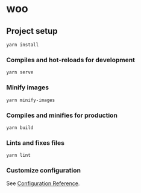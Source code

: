 # woo

## Project setup
```
yarn install
```

### Compiles and hot-reloads for development
```
yarn serve
```

### Minify images
```
yarn minify-images
```

### Compiles and minifies for production
```
yarn build
```

### Lints and fixes files
```
yarn lint
```

### Customize configuration
See [Configuration Reference](https://cli.vuejs.org/config/).
